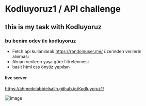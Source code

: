 # Kodluyoruz1 / API challenge

## this is my task with Kodluyoruz 


### bu benim odev ile kodluyoruz 


- Fetch api kullanılarak https://randomuser.me/ üzerinden verilerin alınması 
- Alınan verilerin yaşa göre filtrelenmesi
- basit html css önyüz yapılsın


 #### live server
 
https://ahmedelabidelsalih.github.io/Kodluyoruz1/


![image](https://user-images.githubusercontent.com/85963951/161775465-0030d5d8-c733-425d-abcb-bc8477fe7598.png)
